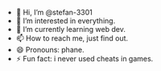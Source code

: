 - 👋 Hi, I’m @stefan-3301
- 👀 I’m interested in everything.
- 🌱 I’m currently learning web dev.
- 📫 How to reach me, just find out.
- 😄 Pronouns: phane.
- ⚡ Fun fact: i never used cheats in games.

<!---
stefan-3301/stefan-3301 is a ✨ special ✨ repository because its `README.md` (this file) appears on your GitHub profile.
You can click the Preview link to take a look at your changes.
--->
